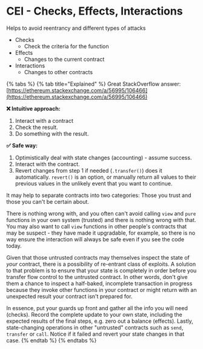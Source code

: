 # CEI - Checks, Effects, Interactions

Helps to avoid reentrancy and different types of attacks

* Checks
  * Check the criteria for the function
* Effects
  * Changes to the current contract
* Interactions
  * Changes to other contracts

{% tabs %}
{% tab title="Explained" %}
Great StackOverflow answer: [https://ethereum.stackexchange.com/a/56995/106466](https://ethereum.stackexchange.com/a/56995/106466)

**❌ Intuitive approach:**

1. Interact with a contract
2. Check the result.
3. Do something with the result.

**✅ Safe way:**

1. Optimistically deal with state changes (accounting) - assume success.
2. Interact with the contract.
3. Revert changes from step 1 if needed (`.transfer()`) does it automatically. `revert()` is an option, or manually return all values to their previous values in the unlikely event that you want to continue.

It may help to separate contracts into two categories: Those you trust and those you can't be certain about.

There is nothing wrong with, and you often can't avoid calling `view` and `pure` functions in your own system (trusted) and there is nothing wrong with that. You may also want to call `view` functions in other people's contracts that may be suspect - they have made it upgradable, for example, so there is no way ensure the interaction will always be safe even if you see the code today.

Given that those untrusted contracts may themselves inspect the state of _your_ contract, there is a possibility of re-entrant class of exploits. A solution to that problem is to ensure that your state is completely in order before you transfer flow control to the untrusted contract. In other words, don't give them a chance to inspect a half-baked, incomplete transaction in progress because they invoke other functions in your contract or might return with an unexpected result your contract isn't prepared for.

In essence, put your guards up front and gather all the info you will need (checks). Record the complete update to your own state, including the expected results of the final steps, e.g. zero out a balance (effects). Lastly, state-changing operations in other "untrusted" contracts such as `send`, `transfer` or `call`. Notice if it failed and revert your state changes in that case.
{% endtab %}
{% endtabs %}

